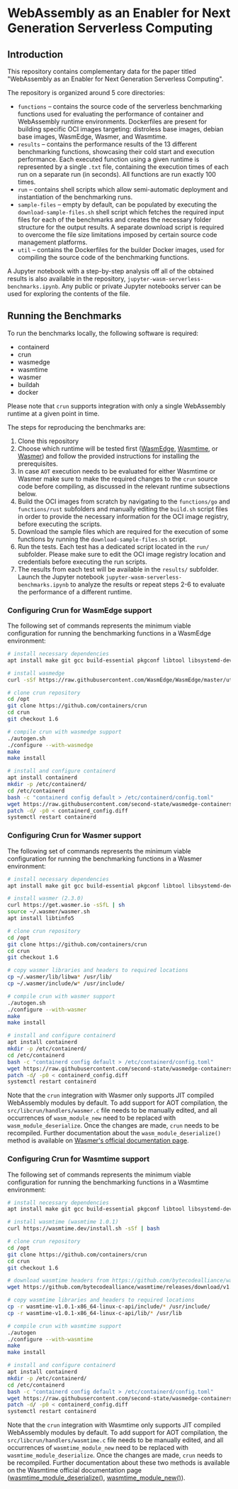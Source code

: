 # WebAssembly as an Enabler for Next Generation Serverless Computing

## Introduction
This repository contains complementary data for the paper titled "WebAssembly as an Enabler for Next Generation Serverless Computing".

The repository is organized around 5 core directories:

- `functions` – contains the source code of the serverless benchmarking functions used for evaluating the performance of container and WebAssembly runtime environments. Dockerfiles are present for building specific OCI images targeting: distroless  base images, debian base images, WasmEdge, Wasmer, and Wasmtime.
- `results` – contains the performance results of the 13 different benchmarking functions, showcasing their cold start and execution performance. Each executed function using a given runtime is represented by a single `.txt` file, containing the execution times of each run on a separate run (in seconds). All functions are run exactly 100 times.
- `run` – contains shell scripts which allow semi-automatic deployment and instantiation of the benchmarking runs.
- `sample-files` – empty by default, can be populated by executing the `download-sample-files.sh` shell script which fetches the required input files for each of the benchmarks and creates the necessary folder structure for the output results. A separate download script is required to overcome the file size limitations imposed by certain source code management platforms.
- `util` – contains the Dockerfiles for the builder Docker images, used for compiling the source code of the benchmarking functions.

A Jupyter notebook with a step-by-step analysis off all of the obtained results is also available in the repository, `jupyter-wasm-serverless-benchmarks.ipynb`. Any public or private Jupyter notebooks server can be used for exploring the contents of the file.

## Running the Benchmarks

To run the benchmarks locally, the following software is required:

- containerd
- crun
- wasmedge
- wasmtime
- wasmer
- buildah
- docker

Please note that `crun` supports integration with only a single WebAssembly runtime at a given point in time.

The steps for reproducing the benchmarks are:

1. Clone this repository
2. Choose which runtime will be tested first ([WasmEdge](#configuring-crun-for-wasmedge-support), [Wasmtime](#configuring-crun-for-wasmtime-support), or [Wasmer](#configuring-crun-for-wasmer-support)) and follow the provided instructions for installing the prerequisites.
3. In case `AOT` execution needs to be evaluated for either Wasmtime or Wasmer make sure to make the required changes to the `crun` source code before compiling, as discussed in the relevant runtime subsections below.
4. Build the OCI images from scratch by navigating to the `functions/go` and `functions/rust` subfolders and manually editing the `build.sh` script files in order to provide the necessary information for the OCI image registry, before executing the scripts.
5. Download the sample files which are required for the execution of some functions by running the `download-sample-files.sh` script.
6. Run the tests. Each test has a dedicated script located in the `run/` subfolder. Please make sure to edit the OCI image registry location and credentials before executing the run scripts.
7. The results from each test will be available in the `results/` subfolder. Launch the Jupyter notebook `jupyter-wasm-serverless-benchmarks.ipynb` to analyze the results or repeat steps 2-6 to evaluate the performance of a different runtime.

### Configuring Crun for WasmEdge support

The following set of commands represents the minimum viable configuration for running the benchmarking functions in a WasmEdge environment:

```bash
# install necessary dependencies
apt install make git gcc build-essential pkgconf libtool libsystemd-dev libprotobuf-c-dev libcap-dev libseccomp-dev libyajl-dev go-md2man libtool autoconf python3 automake

# install wasmedge
curl -sSf https://raw.githubusercontent.com/WasmEdge/WasmEdge/master/utils/install.sh | bash -s -- -e all -p /usr/local

# clone crun repository
cd /opt
git clone https://github.com/containers/crun
cd crun
git checkout 1.6

# compile crun with wasmedge support
./autogen.sh
./configure --with-wasmedge
make
make install

# install and configure containerd
apt install containerd
mkdir -p /etc/containerd/
cd /etc/containerd
bash -c "containerd config default > /etc/containerd/config.toml"
wget https://raw.githubusercontent.com/second-state/wasmedge-containers-examples/main/containerd/containerd_config.diff
patch -d/ -p0 < containerd_config.diff
systemctl restart containerd
```

### Configuring Crun for Wasmer support

The following set of commands represents the minimum viable configuration for running the benchmarking functions in a Wasmer environment:

```bash
# install necessary dependencies
apt install make git gcc build-essential pkgconf libtool libsystemd-dev libprotobuf-c-dev libcap-dev libseccomp-dev libyajl-dev go-md2man libtool autoconf python3 automake

# install wasmer (2.3.0)
curl https://get.wasmer.io -sSfL | sh
source ~/.wasmer/wasmer.sh
apt install libtinfo5

# clone crun repository
cd /opt
git clone https://github.com/containers/crun
cd crun
git checkout 1.6

# copy wasmer libraries and headers to required locations
cp ~/.wasmer/lib/libwa* /usr/lib/
cp ~/.wasmer/include/w* /usr/include/

# compile crun with wasmer support
./autogen.sh
./configure --with-wasmer
make
make install

# install and configure containerd
apt install containerd
mkdir -p /etc/containerd/
cd /etc/containerd
bash -c "containerd config default > /etc/containerd/config.toml"
wget https://raw.githubusercontent.com/second-state/wasmedge-containers-examples/main/containerd/containerd_config.diff
patch -d/ -p0 < containerd_config.diff
systemctl restart containerd
```

Note that the `crun` integration with Wasmer only supports JIT compiled WebAssembly modules by default. To add support for AOT compilation, the `src/libcrun/handlers/wasmer.c` file needs to be manually edited, and all occurrences of `wasm_module_new` need to be replaced with `wasm_module_deserialize`. Once the changes are made, `crun` needs to be recompiled.  Further documentation about the `wasm_module_deserialize()` method is available on [Wasmer's official documentation page]( https://docs.rs/wasmer/latest/wasmer/struct.Module.html#method.deserialize).

### Configuring Crun for Wasmtime support

The following set of commands represents the minimum viable configuration for running the benchmarking functions in a Wasmtime environment:

```bash
# install necessary dependencies
apt install make git gcc build-essential pkgconf libtool libsystemd-dev libprotobuf-c-dev libcap-dev libseccomp-dev libyajl-dev go-md2man libtool autoconf python3 automake

# install wasmtime (wasmtime 1.0.1)
curl https://wasmtime.dev/install.sh -sSf | bash

# clone crun repository
cd /opt
git clone https://github.com/containers/crun
cd crun
git checkout 1.6

# download wasmtime headers from https://github.com/bytecodealliance/wasmtime
wget https://github.com/bytecodealliance/wasmtime/releases/download/v1.0.1/wasmtime-v1.0.1-x86_64-linux-c-api.tar.xz

# copy wasmtime libraries and headers to required locations
cp -r wasmtime-v1.0.1-x86_64-linux-c-api/include/* /usr/include/
cp -r wasmtime-v1.0.1-x86_64-linux-c-api/lib/* /usr/lib

# compile crun with wasmtime support
./autogen
./configure --with-wasmtime
make
make install

# install and configure containerd
apt install containerd
mkdir -p /etc/containerd/
cd /etc/containerd
bash -c "containerd config default > /etc/containerd/config.toml"
wget https://raw.githubusercontent.com/second-state/wasmedge-containers-examples/main/containerd/containerd_config.diff
patch -d/ -p0 < containerd_config.diff
systemctl restart containerd
```

Note that the `crun` integration with Wasmtime only supports JIT compiled WebAssembly modules by default. To add support for AOT compilation, the `src/libcrun/handlers/wasmtime.c` file needs to be manually edited, and all occurrences of `wasmtime_module_new` need to be replaced with `wasmtime_module_deserialize`. Once the changes are made, `crun` needs to be recompiled. Further documentation about these two methods is available on the Wasmtime official documentation page ([wasmtime_module_deserialize()](https://docs.wasmtime.dev/c-api/module_8h.html), [wasmtime_module_new()](https://docs.wasmtime.dev/c-api/module_8h.html#aa9ce0ce436f27b54ccacf044d346776a)).